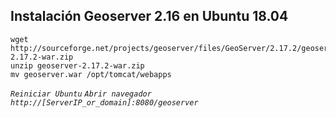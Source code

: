 ## Instalación Geoserver 2.16 en Ubuntu 18.04

```
wget http://sourceforge.net/projects/geoserver/files/GeoServer/2.17.2/geoserver-2.17.2-war.zip
unzip geoserver-2.17.2-war.zip
mv geoserver.war /opt/tomcat/webapps
```
*`Reiniciar Ubuntu`* 
*`Abrir navegador http://[ServerIP_or_domain]:8080/geoserver`* 

